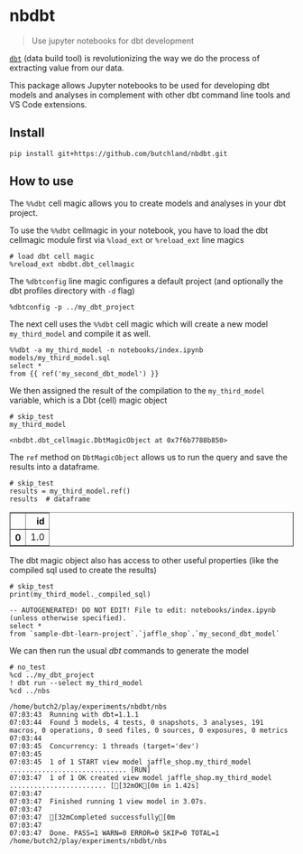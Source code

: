 # nbdbt
> Use jupyter notebooks for dbt development


[`dbt`](https://getdbt.com) (data build tool) is revolutionizing the way we do the process of extracting value from our data. 

This package allows Jupyter notebooks to be used for developing dbt models and analyses in complement with other dbt command line tools and VS Code extensions.

## Install

`pip install git+https://github.com/butchland/nbdbt.git`

## How to use

The `%%dbt` cell magic allows you to create models and analyses in your dbt project.


To use the `%%dbt` cellmagic in your notebook, you have to load the dbt cellmagic module first via `%load_ext` or `%reload_ext` line magics 

```
# load dbt cell magic
%reload_ext nbdbt.dbt_cellmagic
```

The `%dbtconfig` line magic configures a default project (and optionally the dbt profiles directory with `-d` flag) 

```
%dbtconfig -p ../my_dbt_project
```

The next cell uses the `%%dbt` cell magic which will create a new model `my_third_model` and compile it as well.

```
%%dbt -a my_third_model -n notebooks/index.ipynb models/my_third_model.sql
select *
from {{ ref('my_second_dbt_model') }}
```

We then assigned the result of the compilation to the `my_third_model` variable, which is a Dbt (cell) magic object

```
# skip_test
my_third_model
```




    <nbdbt.dbt_cellmagic.DbtMagicObject at 0x7f6b7788b850>



The `ref` method on `DbtMagicObject`  allows us to run the query and save the results into a dataframe.

```
# skip_test
results = my_third_model.ref()
results  # dataframe
```




<div>
<style scoped>
    .dataframe tbody tr th:only-of-type {
        vertical-align: middle;
    }

    .dataframe tbody tr th {
        vertical-align: top;
    }

    .dataframe thead th {
        text-align: right;
    }
</style>
<table border="1" class="dataframe">
  <thead>
    <tr style="text-align: right;">
      <th></th>
      <th>id</th>
    </tr>
  </thead>
  <tbody>
    <tr>
      <th>0</th>
      <td>1.0</td>
    </tr>
  </tbody>
</table>
</div>



The dbt magic object also has access to other useful properties (like the compiled sql used to create the results)

```
# skip_test
print(my_third_model._compiled_sql)
```

    -- AUTOGENERATED! DO NOT EDIT! File to edit: notebooks/index.ipynb (unless otherwise specified).
    select *
    from `sample-dbt-learn-project`.`jaffle_shop`.`my_second_dbt_model`


We can then run the usual _dbt_ commands to generate the model 

```
# no_test
%cd ../my_dbt_project
! dbt run --select my_third_model
%cd ../nbs
```

    /home/butch2/play/experiments/nbdbt/nbs
    07:03:43  Running with dbt=1.1.1
    07:03:44  Found 3 models, 4 tests, 0 snapshots, 3 analyses, 191 macros, 0 operations, 0 seed files, 0 sources, 0 exposures, 0 metrics
    07:03:44  
    07:03:45  Concurrency: 1 threads (target='dev')
    07:03:45  
    07:03:45  1 of 1 START view model jaffle_shop.my_third_model ............................. [RUN]
    07:03:47  1 of 1 OK created view model jaffle_shop.my_third_model ........................ [[32mOK[0m in 1.42s]
    07:03:47  
    07:03:47  Finished running 1 view model in 3.07s.
    07:03:47  
    07:03:47  [32mCompleted successfully[0m
    07:03:47  
    07:03:47  Done. PASS=1 WARN=0 ERROR=0 SKIP=0 TOTAL=1
    /home/butch2/play/experiments/nbdbt/nbs


